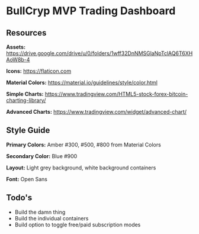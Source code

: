# BullCryp MVP Trading Dashboard 

## Resources

**Assets:** https://drive.google.com/drive/u/0/folders/1wff32DnNMSGlaNpTclAQ6T6XHAoW8b-4

**Icons:** https://flaticon.com

**Material Colors:** https://material.io/guidelines/style/color.html

**Simple Charts:** https://www.tradingview.com/HTML5-stock-forex-bitcoin-charting-library/

**Advanced Charts:** https://www.tradingview.com/widget/advanced-chart/

## Style Guide

**Primary Colors:** Amber #300, #500, #800 from Material Colors

**Secondary Color:** Blue #900

**Layout:** Light grey background, white background containers

**Font:** Open Sans

## Todo's
- Build the damn thing
- Build the individual containers
- Build option to toggle free/paid subscription modes
